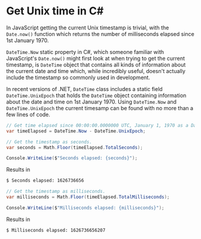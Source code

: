 # Get Unix time in C#

In JavaScript getting the current Unix timestamp is trivial, with the ``` Date.now() ``` function which returns the number of milliseconds elapsed since 1st January 1970.

``` DateTime.Now ``` static property in C#, which someone familiar with JavaScript's ``` Date.now() ``` might first look at when trying to get the current timestamp, is ``` DateTime ``` object that contains all kinds of information about the current date and time which, while incredibly useful, doesn't actually include the timestamp so commonly used in development.

In recent versions of .NET, ``` DateTime ``` class includes a static field ``` DateTime.UnixEpoch ``` that holds the ``` DateTime ``` object containing information about the date and time on 1st January 1970. Using ``` DateTime.Now ``` and ``` DateTime.UnixEpoch ``` the current timesamp can be found with no more than a few lines of code.

```c#
// Get time elapsed since 00:00:00.0000000 UTC, January 1, 1970 as a DateTime object.
var timeElapsed = DateTime.Now - DateTime.UnixEpoch;

// Get the timestamp as seconds.
var seconds = Math.Floor(timeElapsed.TotalSeconds);

Console.WriteLine($"Seconds elapsed: {seconds}");
```

Results in

```sh
$ Seconds elapsed: 1626736656 
```

```c#
// Get the timestamp as milliseconds.
var milliseconds = Math.Floor(timeElapsed.TotalMilliseconds);

Console.WriteLine($"Milliseconds elapsed: {milliseconds}");
```

Results in

```sh
$ Milliseconds elapsed: 1626736656207 
```

